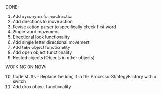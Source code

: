 DONE:

1. Add synonyms for each action
2. Add directions to move action
3. Revise action parser to specifically check first word
4. Single word movement
5. Directional look functionality
6. Add single letter directional movement
7. Add take object functionality
8. Add open object functionality
9. Nested objects (Objects in other objects)


WORKING ON NOW:

10. Code stuffs - Replace the long if in the ProcessorStrategyFactory with a switch
11. Add drop object functionality
